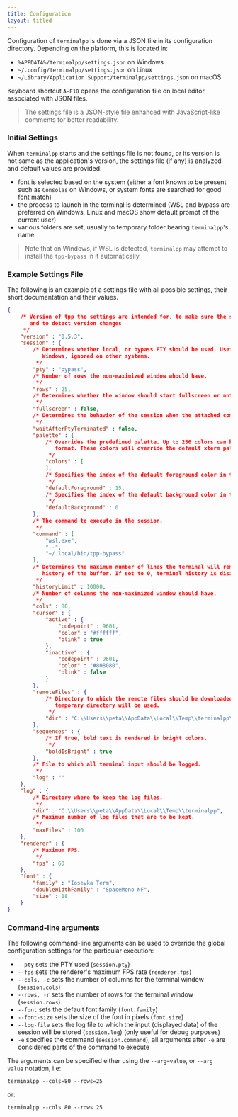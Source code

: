 ```yaml
---
title: Configuration
layout: titled
---
```


Configuration of `terminalpp` is done via a JSON file in its configuration directory. Depending on the platform, this is located in:

- `%APPDATA%/terminalpp/settings.json` on Windows
- `~/.config/terminalpp/settings.json` on Linux
- `~/Library/Application Support/terminalpp/settings.json` on macOS

Keyboard shortcut `A-F10` opens the configuration file on local editor associated with JSON files. 

> The settings file is a JSON-style file enhanced with JavaScript-like comments for better readability. 

### Initial Settings

When `terminalpp` starts and the settings file is not found, or its version is not same as the application's version, the settings file (if any) is analyzed and default values are provided:

- font is selected based on the system (either a font known to be present such as `Consolas` on Windows, or system fonts are searched for good font match)
- the process to launch in the terminal is determined (WSL and bypass are preferred on Windows, Linux and macOS show default prompt of the current user)
- various folders are set, usually to temporary folder bearing `terminalpp`'s name

> Note that on Windows, if WSL is detected, `terminalpp` may attempt to install the `tpp-bypass` in it automatically. 

### Example Settings File

<!--

TODO: The configuratiom should be able to generate its own JSON schema and the following section should be generated by jekyll from that schema automatically.

-->

The following is an example of a settings file with all possible settings, their short documentation and their values. 

```json
{
    /* Version of tpp the settings are intended for, to make sure the settings are useful
       and to detect version changes
     */
    "version" : "0.5.3",
    "session" : {
        /* Determines whether local, or bypass PTY should be used. Useful only for 
           Windows, ignored on other systems.
         */
        "pty" : "bypass",
        /* Number of rows the non-maximized window whould have.
         */
        "rows" : 25,
        /* Determines whether the window should start fullscreen or not.
         */
        "fullscreen" : false,
        /* Determines the behavior of the session when the attached command terminates.
         */
        "waitAfterPtyTerminated" : false,
        "palette" : {
            /* Overrides the predefined palette. Up to 256 colors can be specified in HTML
               format. These colors will override the default xterm palette used.
             */
            "colors" : [
            ],
            /* Specifies the index of the default foreground color in the palette.
             */
            "defaultForeground" : 15,
            /* Specifies the index of the default background color in the palette.
             */
            "defaultBackground" : 0
        },
        /* The command to execute in the session.
         */
        "command" : [
            "wsl.exe",
            "--",
            "~/.local/bin/tpp-bypass"
        ],
        /* Determines the maximum number of lines the terminal will remember in the
           history of the buffer. If set to 0, terminal history is disabled.
         */
        "historyLimit" : 10000,
        /* Number of columns the non-maximized window should have.
         */
        "cols" : 80,
        "cursor" : {
            "active" : {
                "codepoint" : 9601,
                "color" : "#ffffff",
                "blink" : true
            },
            "inactive" : {
                "codepoint" : 9601,
                "color" : "#808080",
                "blink" : false
            }
        },
        "remoteFiles" : {
            /* Directory to which the remote files should be downloaded. If empty,
               temporary directory will be used.
             */
            "dir" : "C:\\Users\\peta\\AppData\\Local\\Temp\\terminalpp\\remoteFiles"
        },
        "sequences" : {
            /* If true, bold text is rendered in bright colors.
             */
            "boldIsBright" : true
        },
        /* File to which all terminal input should be logged.
         */
        "log" : ""
    },
    "log" : {
        /* Directory where to keep the log files.
         */
        "dir" : "C:\\Users\\peta\\AppData\\Local\\Temp\\terminalpp",
        /* Maximum number of log files that are to be kept.
         */
        "maxFiles" : 100
    },
    "renderer" : {
        /* Maximum FPS.
         */
        "fps" : 60
    },
    "font" : {
        "family" : "Iosevka Term",
        "doubleWidthFamily" : "SpaceMono NF",
        "size" : 18
    }
}
```
### Command-line arguments

The following command-line arguments can be used to override the global configuration settings for the particular execution:

- `--pty` sets the PTY used (`session.pty`)
- `--fps` sets the renderer's maximum FPS rate (`renderer.fps`)
- `--cols, -c` sets the number of columns for the terminal window (`session.cols`)
- `--rows, -r` sets the number of rows for the terminal window (`session.rows`)
- `--font` sets the default font family (`font.family`)
- `--font-size` sets the size of the font in pixels (`font.size`)
- `--log-file` sets the log file to which the input (displayed data) of the session will be stored (`session.log`) (only useful for debug purposes)
- `-e` specifies the command (`session.command`), all arguments after `-e` are considered parts of the command to execute

The arguments can be specified either using the `--arg=value`, or `--arg value` notation, i.e:

    terminalpp --cols=80 --rows=25 

or:

    terminalpp --cols 80 --rows 25



